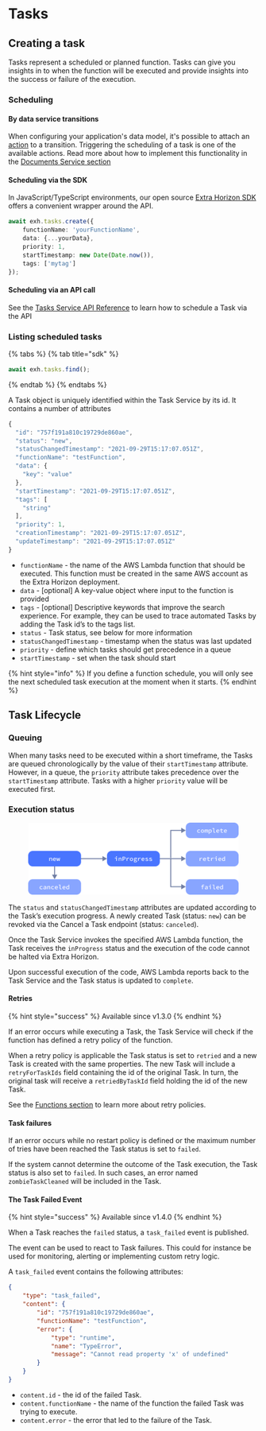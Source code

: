 # Tasks

## Creating a task

Tasks represent a scheduled or planned function. Tasks can give you insights in to when the function will be executed and provide insights into the success or failure of the execution.

### Scheduling

#### By data service transitions

When configuring your application's data model, it's possible to attach an [action](broken-reference) to a transition. Triggering the scheduling of a task is one of the available actions. Read more about how to implement this functionality in the [Documents Service section](broken-reference)

#### Scheduling via the SDK

In JavaScript/TypeScript environments, our open source [Extra Horizon SDK ](broken-reference)offers a convenient wrapper around the API.

```typescript
await exh.tasks.create({
    functionName: 'yourFunctionName',
    data: {...yourData},
    priority: 1,
    startTimestamp: new Date(Date.now()),
    tags: ['mytag']
});
```

#### Scheduling via an API call

See the [Tasks Service API Reference](https://developers.extrahorizon.io/swagger-ui/?url=https://developers.extrahorizon.io/services/tasks-service/1.0.4/openapi.yaml) to learn how to schedule a Task via the API

### Listing scheduled tasks

{% tabs %}
{% tab title="sdk" %}
```typescript
await exh.tasks.find();
```
{% endtab %}
{% endtabs %}

A Task object is uniquely identified within the Task Service by its id. It contains a number of attributes

```javascript
{
  "id": "757f191a810c19729de860ae",
  "status": "new",
  "statusChangedTimestamp": "2021-09-29T15:17:07.051Z",
  "functionName": "testFunction",
  "data": {
    "key": "value"
  },
  "startTimestamp": "2021-09-29T15:17:07.051Z",
  "tags": [
    "string"
  ],
  "priority": 1,
  "creationTimestamp": "2021-09-29T15:17:07.051Z",
  "updateTimestamp": "2021-09-29T15:17:07.051Z"
}
```

* `functionName` - the name of the AWS Lambda function that should be executed. This function must be created in the same AWS account as the Extra Horizon deployment.
* `data` - \[optional] A key-value object where input to the function is provided
* `tags` - \[optional] Descriptive keywords that improve the search experience. For example, they can be used to trace automated Tasks by adding the Task id’s to the tags list.
* `status` - Task status, see below for more information
* `statusChangedTimestamp` - timestamp when the status was last updated
* `priority` - define which tasks should get precedence in a queue
* `startTimestamp` - set when the task should start

{% hint style="info" %}
If you define a function schedule, you will only see the next scheduled task execution at the moment when it starts.
{% endhint %}

## Task Lifecycle

### Queuing

When many tasks need to be executed within a short timeframe, the Tasks are queued chronologically by the value of their `startTimestamp` attribute. However, in a queue, the `priority` attribute takes precedence over the `startTimestamp` attribute. Tasks with a higher `priority` value will be executed first.

### Execution status

<figure><img src="../../../.gitbook/assets/image (8) (1).png" alt=""><figcaption></figcaption></figure>

The `status` and `statusChangedTimestamp` attributes are updated according to the Task’s execution progress. A newly created Task (status: `new`) can be revoked via the Cancel a Task endpoint (status: `canceled`).

Once the Task Service invokes the specified AWS Lambda function, the Task receives the `inProgress` status and the execution of the code cannot be halted via Extra Horizon.

Upon successful execution of the code, AWS Lambda reports back to the Task Service and the Task status is updated to `complete`.

#### Retries

{% hint style="success" %}
Available since v1.3.0
{% endhint %}

If an error occurs while executing a Task, the Task Service will check if the function has defined a retry policy of the function.

When a retry policy is applicable the Task status is set to `retried` and a new Task is created with the same properties. The new Task will include a `retryForTaskIds` field containing the id of the original Task. In turn, the original task will receive a `retriedByTaskId` field holding the id of the new Task.

See the [Functions section](functions.md#retrypolicy-automatically-retry-a-task-when-it-fails) to learn more about retry policies.

#### Task failures

If an error occurs while no restart policy is defined or the maximum number of tries have been reached the Task status is set to `failed`.

If the system cannot determine the outcome of the Task execution, the Task status is also set to `failed`. In such cases, an error named `zombieTaskCleaned` will be included in the Task.

#### The Task Failed Event

{% hint style="success" %}
Available since v1.4.0
{% endhint %}

When a Task reaches the `failed` status, a `task_failed` event is published.

The event can be used to react to Task failures. This could for instance be used for monitoring, alerting or implementing custom retry logic.

A `task_failed` event contains the following attributes:

```json
{
    "type": "task_failed",
    "content": {
        "id": "757f191a810c19729de860ae",
        "functionName": "testFunction",
        "error": {
            "type": "runtime",
            "name": "TypeError",
            "message": "Cannot read property 'x' of undefined"
        }
    }
}
```

* `content.id` - the id of the failed Task.
* `content.functionName` - the name of the function the failed Task was trying to execute.
* `content.error` - the error that led to the failure of the Task.
